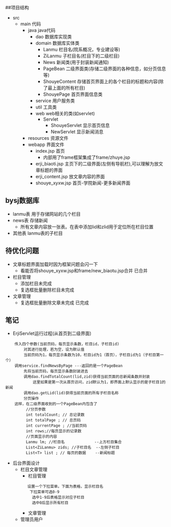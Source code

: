 ##项目结构
* src 
    * main 代码
        * java java代码
            * dao 数据库实现类
            * domain 数据库实体类
                * Lanmu 栏目名(院系概况，专业建设等)
                * ZiLanmu 子栏目名(栏目下的二级栏目)
                * News 新闻类(用于封装新闻通知)
                * PageBean 二级界面类(存储二级界面的各种信息，如分页信息等)
                * ShouyeContent 存储首页界面上的各个栏目的标题和内容(除了最上面的所有栏目)
                * ShouyePage 首页界面信息类
            * service 用户服务类
            * util 工具类
            * web web相关的类(如servlet)
                * Servlet 
                    * ShouyeServlet 显示首页信息
                    * NewServlet 显示新闻消息       
        * resources 资源文件
        * webapp 界面文件
            * index.jsp 首页
                * 内部用了frame框架集成了frame/zhuye.jsp
            * erji_biaoti.jsp 主页下的二级界面(左侧有导航栏),可以理解为放文章标题的界面
            * erji_content.jsp 放文章内容的界面
            * shouye_xyxw.jsp 首页-学院新闻-更多新闻界面
        
        
## bysj数据库
* lanmu表 用于存储网站的几个栏目
* news表 存储新闻
    * 所有文章内容放一张表。在表中添加lid和zlid用于定位所在栏目位置
* 其他表 lanmu表的子栏目

## 待优化问题
* 文章标题界面加载时因为框架问题会闪一下
    * 看能否将shouye_xyxw.jsp和frame/new_biaotu.jsp合并 已合并
* 栏目管理
    * 添加栏目未完成
    * 复选框批量删除栏目未完成
* 文章管理
    * 复选框批量删除文章未完成  已完成
    
## 笔记
* ErjiServlet运行过程(从首页到二级界面)
```$xslt
    传入四个参数(当前页码，每页显示条数，栏目id，子栏目id)
        对其进行处理，若为空，设为默认值
        当前页码为1，每页显示条数为10，栏目id为1（首页），子栏目id为1（子栏目第一个）
    调用service.findNewsByPage ---返回的是一个PageBean
        先将当前页码，每页显示条数封装进去
        调用dao.findTotalCount(lid,zid)获得当前页面的总新闻条数并封装
            这里如果是第一次从首页访问，zid默认为1，即界面上默认显示的是子栏目1的新闻
        调用dao.getLid(lid)获得当前页面的所有子栏目名称
        分页操作
    这样，在二级界面收到的一个PageBean内包含了
         //分页参数
         int totalCount; // 总记录数
         int totalPage ; // 总页码
         int currentPage ; //当前页码
         int rows;//每页显示的记录数
         //页面显示的内容
         Lanmu lm; //栏目名             --上方栏目集合
         List<ZiLanmu> zids; //子栏目名  --左侧子栏目
         List<T> list ; // 每页的数据    --新闻标题
```

* 后台界面设计
    * 栏目文章管理
        * 栏目管理
        ```
           设置一个下拉菜单。下面为表格，显示栏目名
            下拉菜单可选0-9
             选中1-9后表格显示对应子栏目
             选中0后显示所有栏目
        ```
        * 文章管理
    * 管理员用户
    


